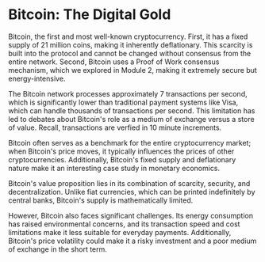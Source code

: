 # Bitcoin: The Digital Gold

Bitcoin, the first and most well-known cryptocurrency. First, it has a fixed supply of 21 million coins, making it inherently deflationary. This scarcity is built into the protocol and cannot be changed without consensus from the entire network. Second, Bitcoin uses a Proof of Work consensus mechanism, which we explored in Module 2, making it extremely secure but energy-intensive.

The Bitcoin network processes approximately 7 transactions per second, which is significantly lower than traditional payment systems like Visa, which can handle thousands of transactions per second. This limitation has led to debates about Bitcoin's role as a medium of exchange versus a store of value. Recall, transactions are verfied in 10 minute increments. 

Bitcoin often serves as a benchmark for the entire cryptocurrency market; when Bitcoin's price moves, it typically influences the prices of other cryptocurrencies. Additionally, Bitcoin's fixed supply and deflationary nature make it an interesting case study in monetary economics.

Bitcoin's value proposition lies in its combination of scarcity, security, and decentralization. Unlike fiat currencies, which can be printed indefinitely by central banks, Bitcoin's supply is mathematically limited.

However, Bitcoin also faces significant challenges. Its energy consumption has raised environmental concerns, and its transaction speed and cost limitations make it less suitable for everyday payments. Additionally, Bitcoin's price volatility could make it a risky investment and a poor medium of exchange in the short term.
